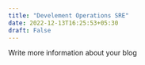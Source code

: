 ```yaml
---
title: "Develement Operations SRE"
date: 2022-12-13T16:25:53+05:30
draft: False
---
```


Write more information about your blog
